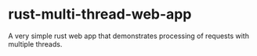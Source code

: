 # rust-multi-thread-web-app
A very simple rust web app that demonstrates processing of requests with multiple threads.
